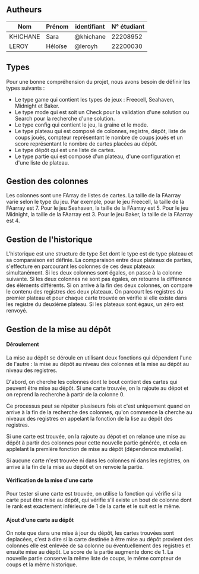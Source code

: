 ## **Autheurs**

|   Nom   |  Prénom  |   identifiant |  N° étudiant |
|---------|----------|---------------|--------------|
|KHICHANE |  Sara    |  @khichane    |  22208952   |
|LEROY    |  Héloïse |  @leroyh      |  22200030   |

## **Types**

Pour une bonne compréhension du projet, nous avons besoin de définir les types suivants :
- Le type game qui contient les types de jeux : Freecell, Seahaven, Midnight et Baker.
- Le type mode qui est soit un Check pour la validation d'une solution ou Search pour la recherche d'une solution.
- Le type config qui contient le jeu, la graine et le mode.
- Le type plateau qui est composé de colonnes, registre, dépôt, liste de coups joués, compteur représentant le nombre de coups joués et un score représentant le nombre de cartes placées au dépôt.
- Le type dépôt qui est une liste de cartes.
- Le type partie qui est composé d'un plateau, d'une configuration et d'une liste de plateau.

## **Gestion des colonnes**

Les colonnes sont une FArray de listes de cartes. La taille de la FAarray varie selon le type du jeu. Par exemple, pour le jeu Freecell, la taille de la FAarray est 7. Pour le jeu Seahaven, la taille de la FAarray est 5. Pour le jeu Midnight, la taille de la FAarray est 3. Pour le jeu Baker, la taille de la FAarray est 4.


## **Gestion de l'historique**

L'historique est une structure de type Set dont le type est de type plateau et sa comparaison est définie.
La comparaison entre deux plateaux de parties, s'effecture en parcourant les colonnes de ces deux plateaux simultanément. Si les deux colonnes sont égales, on passe à la colonne suivante. Si les deux colonnes ne sont pas égales, on retourne la différence des éléments différents.
Si on arrive à la fin des deux colonnes, on compare le contenu des registres des deux plateaux. On parcourt les registres du premier plateau et pour chaque carte trouvée on vérifie si elle existe dans les registre du deuxième plateau. Si les plateaux sont égaux, un zéro est renvoyé.

## **Gestion de la mise au dépôt**

#### **Déroulement**

La mise au dépôt se déroule en utilisant deux fonctions qui dépendent l'une de l'autre : la mise au dépôt au niveau des colonnes et la mise au dépôt au niveau des registres.

D'abord, on cherche les colonnes dont le bout contient des cartes qui peuvent être mise au dépôt. Si une carte trouvée, on la rajoute au dépot et on reprend la recherche à partir de la colonne 0.

Ce processus peut se répéter plusiseurs fois et c'est uniquement quand on arrive à la fin de la recherche des colonnes, qu'on commence la cherche au niveaux des registres en appelant la fonction de la lise au dépôt des registres.

Si une carte est trouvée, on la rajoute au dépot et on relance une mise au dépôt à partir des colonnes pour cette nouvelle partie générée, et cela en applelant la première fonction de mise au dépôt (dépendence mutuelle).

Si aucune carte n'est trouvée ni dans les colonnes ni dans les registres, on arrive à la fin de la mise au dépôt et on renvoie la partie.

#### **Vérification de la mise d'une carte**
Pour tester si une carte est trouvée, on utilise la fonction qui vérifie si la carte peut être mise au dépôt, qui vérifie s'il existe un bout de colonne dont le rank est exactement inférieure de 1 de la carte et le suit est le même.

#### **Ajout d'une carte au dépôt**

On note que dans une mise à jour du dépôt, les cartes trouvées sont deplacées, c'est à dire si la carte destinée à être mise au dépôt provient des colonnes elle est enlevée de sa colonne ou éventuellement des registres et ensuite mise au dépôt. Le score de la partie augmente donc de 1. La nouvelle partie conserve la même liste de coups, le même compteur de coups et la même historique.


